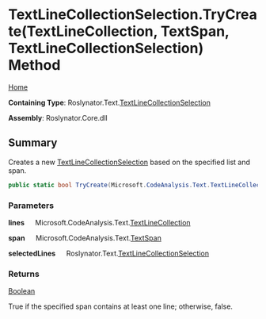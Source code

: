 # TextLineCollectionSelection\.TryCreate\(TextLineCollection, TextSpan, TextLineCollectionSelection\) Method

[Home](../../../../README.md)

**Containing Type**: Roslynator\.Text\.[TextLineCollectionSelection](../README.md)

**Assembly**: Roslynator\.Core\.dll

## Summary

Creates a new [TextLineCollectionSelection](../README.md) based on the specified list and span\.

```csharp
public static bool TryCreate(Microsoft.CodeAnalysis.Text.TextLineCollection lines, Microsoft.CodeAnalysis.Text.TextSpan span, out Roslynator.Text.TextLineCollectionSelection selectedLines)
```

### Parameters

**lines** &emsp; Microsoft\.CodeAnalysis\.Text\.[TextLineCollection](https://docs.microsoft.com/en-us/dotnet/api/microsoft.codeanalysis.text.textlinecollection)

**span** &emsp; Microsoft\.CodeAnalysis\.Text\.[TextSpan](https://docs.microsoft.com/en-us/dotnet/api/microsoft.codeanalysis.text.textspan)

**selectedLines** &emsp; Roslynator\.Text\.[TextLineCollectionSelection](../README.md)

### Returns

[Boolean](https://docs.microsoft.com/en-us/dotnet/api/system.boolean)

True if the specified span contains at least one line; otherwise, false\.